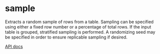 # sample

Extracts a random sample of rows from a table. Sampling can be specified using either a fixed row number or a percentage of total rows. If the input table is grouped, stratified sampling is performed. A randomizing seed may be specified in order to ensure replicable sampling if desired.

[API docs](https://github.com/microsoft/datashaper/blob/main/javascript/schema/docs/markdown/schema.sampleargs.md)